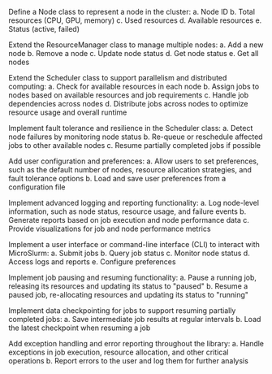 Define a Node class to represent a node in the cluster:
a. Node ID
b. Total resources (CPU, GPU, memory)
c. Used resources
d. Available resources
e. Status (active, failed)

Extend the ResourceManager class to manage multiple nodes:
a. Add a new node
b. Remove a node
c. Update node status
d. Get node status
e. Get all nodes

Extend the Scheduler class to support parallelism and distributed computing:
a. Check for available resources in each node
b. Assign jobs to nodes based on available resources and job requirements
c. Handle job dependencies across nodes
d. Distribute jobs across nodes to optimize resource usage and overall runtime

Implement fault tolerance and resilience in the Scheduler class:
a. Detect node failures by monitoring node status
b. Re-queue or reschedule affected jobs to other available nodes
c. Resume partially completed jobs if possible

Add user configuration and preferences:
a. Allow users to set preferences, such as the default number of nodes, resource allocation strategies, and fault tolerance options
b. Load and save user preferences from a configuration file

Implement advanced logging and reporting functionality:
a. Log node-level information, such as node status, resource usage, and failure events
b. Generate reports based on job execution and node performance data
c. Provide visualizations for job and node performance metrics

Implement a user interface or command-line interface (CLI) to interact with MicroSlurm:
a. Submit jobs
b. Query job status
c. Monitor node status
d. Access logs and reports
e. Configure preferences

Implement job pausing and resuming functionality:
a. Pause a running job, releasing its resources and updating its status to "paused"
b. Resume a paused job, re-allocating resources and updating its status to "running"

Implement data checkpointing for jobs to support resuming partially completed jobs:
a. Save intermediate job results at regular intervals
b. Load the latest checkpoint when resuming a job

Add exception handling and error reporting throughout the library:
a. Handle exceptions in job execution, resource allocation, and other critical operations
b. Report errors to the user and log them for further analysis
